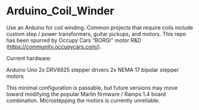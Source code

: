 # Arduino_Coil_Winder

Use an Arduino for coil winding.  Common projects that require coils include custom step / power transformers, guitar pickups, and motors.  This repo has been spurred by Occupy Cars “BORGI” motor R&D (https://community.occupycars.com/).  

Current hardware:

Arduino Uno
2x DRV8825 stepper drivers 
2x NEMA 17 bipolar stepper motors

This minimal configuration is passable, but future versions may move toward modifying the popular Marlin firmware / Ramps 1.4 board combination.  Microstepping the motors is currently unreliable.
